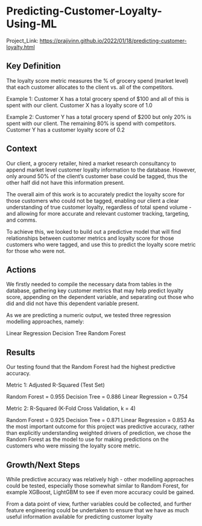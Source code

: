 # Predicting-Customer-Loyalty-Using-ML

Project_Link: https://prajivinn.github.io/2022/01/18/predicting-customer-loyalty.html


## Key Definition
The loyalty score metric measures the % of grocery spend (market level) that each customer allocates to the client vs. all of the competitors.

Example 1: Customer X has a total grocery spend of $100 and all of this is spent with our client. Customer X has a loyalty score of 1.0

Example 2: Customer Y has a total grocery spend of $200 but only 20% is spent with our client. The remaining 80% is spend with competitors. Customer Y has a customer loyalty score of 0.2

## Context

Our client, a grocery retailer, hired a market research consultancy to append market level customer loyalty information to the database. However, only around 50% of the client’s customer base could be tagged, thus the other half did not have this information present.

The overall aim of this work is to accurately predict the loyalty score for those customers who could not be tagged, enabling our client a clear understanding of true customer loyalty, regardless of total spend volume - and allowing for more accurate and relevant customer tracking, targeting, and comms.

To achieve this, we looked to build out a predictive model that will find relationships between customer metrics and loyalty score for those customers who were tagged, and use this to predict the loyalty score metric for those who were not.


## Actions

We firstly needed to compile the necessary data from tables in the database, gathering key customer metrics that may help predict loyalty score, appending on the dependent variable, and separating out those who did and did not have this dependent variable present.

As we are predicting a numeric output, we tested three regression modelling approaches, namely:

Linear Regression
Decision Tree
Random Forest

## Results

Our testing found that the Random Forest had the highest predictive accuracy.


Metric 1: Adjusted R-Squared (Test Set)

Random Forest = 0.955
Decision Tree = 0.886
Linear Regression = 0.754

Metric 2: R-Squared (K-Fold Cross Validation, k = 4)

Random Forest = 0.925
Decision Tree = 0.871
Linear Regression = 0.853
As the most important outcome for this project was predictive accuracy, rather than explicitly understanding weighted drivers of prediction, we chose the Random Forest as the model to use for making predictions on the customers who were missing the loyalty score metric.


## Growth/Next Steps

While predictive accuracy was relatively high - other modelling approaches could be tested, especially those somewhat similar to Random Forest, for example XGBoost, LightGBM to see if even more accuracy could be gained.

From a data point of view, further variables could be collected, and further feature engineering could be undertaken to ensure that we have as much useful information available for predicting customer loyalty


